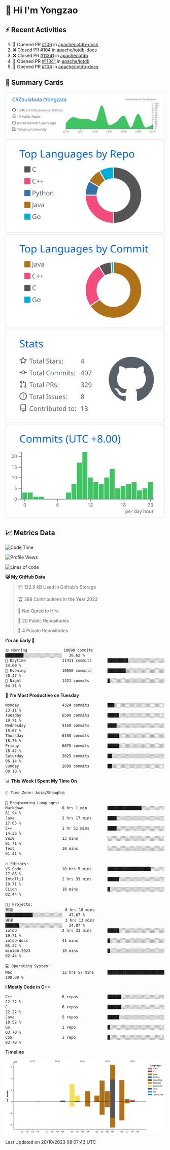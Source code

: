 # 👋 Hi I'm Yongzao

## ⚡ Recent Activities
<!--START_SECTION:activity-->
1. 💪 Opened PR [#106](https://github.com/apache/iotdb-docs/pull/106) in [apache/iotdb-docs](https://github.com/apache/iotdb-docs)
2. ❌ Closed PR [#104](https://github.com/apache/iotdb-docs/pull/104) in [apache/iotdb-docs](https://github.com/apache/iotdb-docs)
3. ❌ Closed PR [#11341](https://github.com/apache/iotdb/pull/11341) in [apache/iotdb](https://github.com/apache/iotdb)
4. 💪 Opened PR [#11341](https://github.com/apache/iotdb/pull/11341) in [apache/iotdb](https://github.com/apache/iotdb)
5. 💪 Opened PR [#104](https://github.com/apache/iotdb-docs/pull/104) in [apache/iotdb-docs](https://github.com/apache/iotdb-docs)
<!--END_SECTION:activity-->

## 🎑 Summary Cards

[![](https://raw.githubusercontent.com/CRZbulabula/CRZbulabula/main/profile-summary-card-output/github/0-profile-details.svg)](https://github.com/vn7n24fzkq/github-profile-summary-cards)
[![](https://raw.githubusercontent.com/CRZbulabula/CRZbulabula/main/profile-summary-card-output/github/1-repos-per-language.svg)](https://github.com/vn7n24fzkq/github-profile-summary-cards) [![](https://raw.githubusercontent.com/CRZbulabula/CRZbulabula/main/profile-summary-card-output/github/2-most-commit-language.svg)](https://github.com/vn7n24fzkq/github-profile-summary-cards)
[![](https://raw.githubusercontent.com/CRZbulabula/CRZbulabula/main/profile-summary-card-output/github/3-stats.svg)](https://github.com/vn7n24fzkq/github-profile-summary-cards) [![](https://raw.githubusercontent.com/CRZbulabula/CRZbulabula/main/profile-summary-card-output/github/4-productive-time.svg)](https://github.com/vn7n24fzkq/github-profile-summary-cards)

## 📈 Metrics Data

<!--START_SECTION:waka-->
![Code Time](http://img.shields.io/badge/Code%20Time-359%20hrs%2012%20mins-blue)

![Profile Views](http://img.shields.io/badge/Profile%20Views-9-blue)

![Lines of code](https://img.shields.io/badge/From%20Hello%20World%20I%27ve%20Written-23.4%20million%20lines%20of%20code-blue)

**🐱 My GitHub Data** 

> 📦 122.9 kB Used in GitHub's Storage 
 > 
> 🏆 389 Contributions in the Year 2023
 > 
> 🚫 Not Opted to Hire
 > 
> 📜 20 Public Repositories 
 > 
> 🔑 4 Private Repositories 
 > 
**I'm an Early 🐤** 

```text
🌞 Morning                10098 commits       ████████░░░░░░░░░░░░░░░░░   30.62 % 
🌆 Daytime                11411 commits       █████████░░░░░░░░░░░░░░░░   34.60 % 
🌃 Evening                10050 commits       ████████░░░░░░░░░░░░░░░░░   30.47 % 
🌙 Night                  1421 commits        █░░░░░░░░░░░░░░░░░░░░░░░░   04.31 % 
```
📅 **I'm Most Productive on Tuesday** 

```text
Monday                   4324 commits        ███░░░░░░░░░░░░░░░░░░░░░░   13.11 % 
Tuesday                  6500 commits        █████░░░░░░░░░░░░░░░░░░░░   19.71 % 
Wednesday                5169 commits        ████░░░░░░░░░░░░░░░░░░░░░   15.67 % 
Thursday                 6188 commits        █████░░░░░░░░░░░░░░░░░░░░   18.76 % 
Friday                   6075 commits        █████░░░░░░░░░░░░░░░░░░░░   18.42 % 
Saturday                 2025 commits        ██░░░░░░░░░░░░░░░░░░░░░░░   06.14 % 
Sunday                   2699 commits        ██░░░░░░░░░░░░░░░░░░░░░░░   08.18 % 
```


📊 **This Week I Spent My Time On** 

```text
🕑︎ Time Zone: Asia/Shanghai

💬 Programming Languages: 
Markdown                 8 hrs 1 min         ███████████████░░░░░░░░░░   61.94 % 
Java                     2 hrs 17 mins       ████░░░░░░░░░░░░░░░░░░░░░   17.65 % 
C++                      1 hr 51 mins        ████░░░░░░░░░░░░░░░░░░░░░   14.36 % 
SWIG                     13 mins             ░░░░░░░░░░░░░░░░░░░░░░░░░   01.71 % 
Text                     10 mins             ░░░░░░░░░░░░░░░░░░░░░░░░░   01.41 % 

🔥 Editors: 
VS Code                  10 hrs 5 mins       ███████████████████░░░░░░   77.86 % 
IntelliJ                 2 hrs 33 mins       █████░░░░░░░░░░░░░░░░░░░░   19.71 % 
CLion                    18 mins             █░░░░░░░░░░░░░░░░░░░░░░░░   02.44 % 

🐱‍💻 Projects: 
改题                       6 hrs 10 mins       ████████████░░░░░░░░░░░░░   47.67 % 
讲课                       3 hrs 13 mins       ██████░░░░░░░░░░░░░░░░░░░   24.87 % 
iotdb                    2 hrs 33 mins       █████░░░░░░░░░░░░░░░░░░░░   19.71 % 
iotdb-docs               41 mins             █░░░░░░░░░░░░░░░░░░░░░░░░   05.32 % 
miniob-2023              18 mins             █░░░░░░░░░░░░░░░░░░░░░░░░   02.44 % 

💻 Operating System: 
Mac                      12 hrs 57 mins      █████████████████████████   100.00 % 
```

**I Mostly Code in C++** 

```text
C++                      6 repos             ██████░░░░░░░░░░░░░░░░░░░   22.22 % 
C                        6 repos             ██████░░░░░░░░░░░░░░░░░░░   22.22 % 
Java                     5 repos             █████░░░░░░░░░░░░░░░░░░░░   18.52 % 
Go                       1 repo              █░░░░░░░░░░░░░░░░░░░░░░░░   03.70 % 
CSS                      1 repo              █░░░░░░░░░░░░░░░░░░░░░░░░   03.70 % 
```



**Timeline**

![Lines of Code chart](https://raw.githubusercontent.com/CRZbulabula/CRZbulabula/main/assets/bar_graph.png)


 Last Updated on 20/10/2023 08:07:43 UTC
<!--END_SECTION:waka-->

